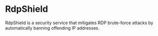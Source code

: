 # RdpShield
RdpShield is a security service that mitigates RDP brute-force attacks by automatically banning offending IP addresses.
